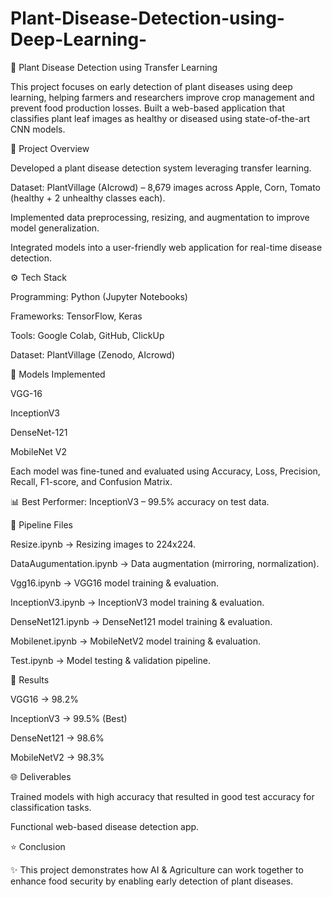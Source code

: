 # Plant-Disease-Detection-using-Deep-Learning-

🌱 Plant Disease Detection using Transfer Learning

This project focuses on early detection of plant diseases using deep learning, helping farmers and researchers improve crop management and prevent food production losses. Built a web-based application that classifies plant leaf images as healthy or diseased using state-of-the-art CNN models.

📌 Project Overview

Developed a plant disease detection system leveraging transfer learning.

Dataset: PlantVillage (AIcrowd) – 8,679 images across Apple, Corn, Tomato (healthy + 2 unhealthy classes each).

Implemented data preprocessing, resizing, and augmentation to improve model generalization.

Integrated models into a user-friendly web application for real-time disease detection.

⚙️ Tech Stack

Programming: Python (Jupyter Notebooks)

Frameworks: TensorFlow, Keras

Tools: Google Colab, GitHub, ClickUp

Dataset: PlantVillage (Zenodo, AIcrowd)

🧠 Models Implemented

VGG-16

InceptionV3

DenseNet-121

MobileNet V2

Each model was fine-tuned and evaluated using Accuracy, Loss, Precision, Recall, F1-score, and Confusion Matrix.

📊 Best Performer: InceptionV3 – 99.5% accuracy on test data.

📂 Pipeline Files

Resize.ipynb → Resizing images to 224x224.

DataAugumentation.ipynb → Data augmentation (mirroring, normalization).

Vgg16.ipynb → VGG16 model training & evaluation.

InceptionV3.ipynb → InceptionV3 model training & evaluation.

DenseNet121.ipynb → DenseNet121 model training & evaluation.

Mobilenet.ipynb → MobileNetV2 model training & evaluation.

Test.ipynb → Model testing & validation pipeline.

🚀 Results

VGG16 → 98.2%

InceptionV3 → 99.5% (Best)

DenseNet121 → 98.6%

MobileNetV2 → 98.3%

🌐 Deliverables

Trained models with high accuracy that resulted in good test accuracy for classification tasks.

Functional web-based disease detection app.

⭐️ Conclusion

✨ This project demonstrates how AI & Agriculture can work together to enhance food security by enabling early detection of plant diseases.
